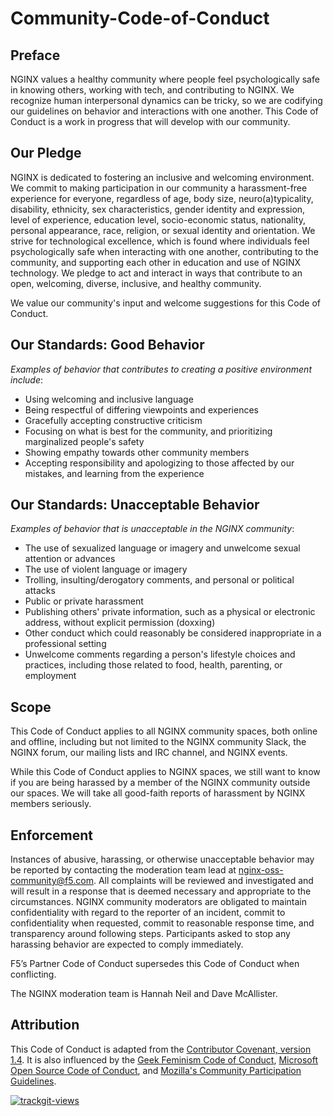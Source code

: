 # Community-Code-of-Conduct

## Preface
NGINX values a healthy community where people feel psychologically safe in knowing others, working with tech, and contributing to NGINX. We recognize human interpersonal dynamics can be tricky, so we are  codifying our guidelines on behavior and interactions with one another. This Code of Conduct is a work in progress that will develop with our community.

## Our Pledge
NGINX is dedicated to fostering an inclusive and welcoming environment. We commit to making participation in our community a harassment-free experience for everyone, regardless of age, body size, neuro(a)typicality, disability, ethnicity, sex characteristics, gender identity and expression, level of experience, education level, socio-economic status, nationality, personal appearance, race, religion, or sexual identity and orientation. We strive for technological excellence, which is found where individuals feel psychologically safe when interacting with one another, contributing to the community, and supporting each other in education and use of NGINX technology. We pledge to act and interact in ways that contribute to an open, welcoming, diverse, inclusive, and healthy community. 

We value our community's input and welcome suggestions for this Code of Conduct.

## Our Standards: Good Behavior 

_Examples of behavior that contributes to creating a positive environment include_:
- Using welcoming and inclusive language
- Being respectful of differing viewpoints and experiences
- Gracefully accepting constructive criticism
- Focusing on what is best for the community, and prioritizing marginalized people's safety
- Showing empathy towards other community members
- Accepting responsibility and apologizing to those affected by our mistakes, and learning from the experience


## Our Standards: Unacceptable Behavior

_Examples of behavior that is unacceptable in the NGINX community_:
- The use of sexualized language or imagery and unwelcome sexual attention or advances
- The use of violent language or imagery
- Trolling, insulting/derogatory comments, and personal or political attacks
- Public or private harassment
- Publishing others' private information, such as a physical or electronic address, without explicit permission (doxxing)
- Other conduct which could reasonably be considered inappropriate in a professional setting
- Unwelcome comments regarding a person's lifestyle choices and practices, including those related to food, health, parenting, or employment

## Scope
This Code of Conduct applies to all NGINX community spaces, both online and offline, including but not limited to the NGINX community Slack, the NGINX forum, our mailing lists and IRC channel, and NGINX events.

While this Code of Conduct applies to NGINX spaces, we still want to know if you are being harassed by a member of the NGINX community outside our spaces. We will take all good-faith reports of harassment by NGINX members seriously.

## Enforcement
Instances of abusive, harassing, or otherwise unacceptable behavior may be reported by contacting the moderation team lead at nginx-oss-community@f5.com. All complaints will be reviewed and investigated and will result in a response that is deemed necessary and appropriate to the circumstances. NGINX community moderators are obligated to maintain confidentiality with regard to the reporter of an incident, commit to confidentiality when requested, commit to reasonable response time, and transparency around following steps. Participants asked to stop any harassing behavior are expected to comply immediately.

F5’s Partner Code of Conduct supersedes this Code of Conduct when conflicting. 

The NGINX moderation team is Hannah Neil and Dave McAllister.

## Attribution
This Code of Conduct is adapted from the [Contributor Covenant, version 1.4](https://www.contributor-covenant.org/version/1/4/code-of-conduct.html). It is also influenced by the [Geek Feminism Code of Conduct](https://geekfeminismdotorg.wordpress.com/about/code-of-conduct/), [Microsoft Open Source Code of Conduct](https://opensource.microsoft.com/codeofconduct/), and [Mozilla's Community Participation Guidelines](https://www.mozilla.org/en-US/about/governance/policies/participation/).

<a href="https://trackgit.com">
<img src="https://us-central1-trackgit-analytics.cloudfunctions.net/token/ping/l3khaqqmbknx381yz0kl" alt="trackgit-views" />
</a>
